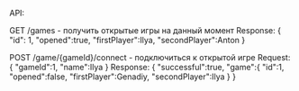 API:

GET /games - получить открытые игры на данный момент
Response:
{
	"id": 1,
	"opened":true,
	"firstPlayer":Ilya,
	"secondPlayer":Anton
}

POST /game/{gameId}/connect - подключиться к открытой игре
Request:
{
	"gameId":1,
	"name":Ilya
}
Response:
{
	"successful":true,
	"game":{
			"id":1,
			"opened":false,
			"firstPlayer":Genadiy,
			"secondPlayer":Ilya
			}
}
